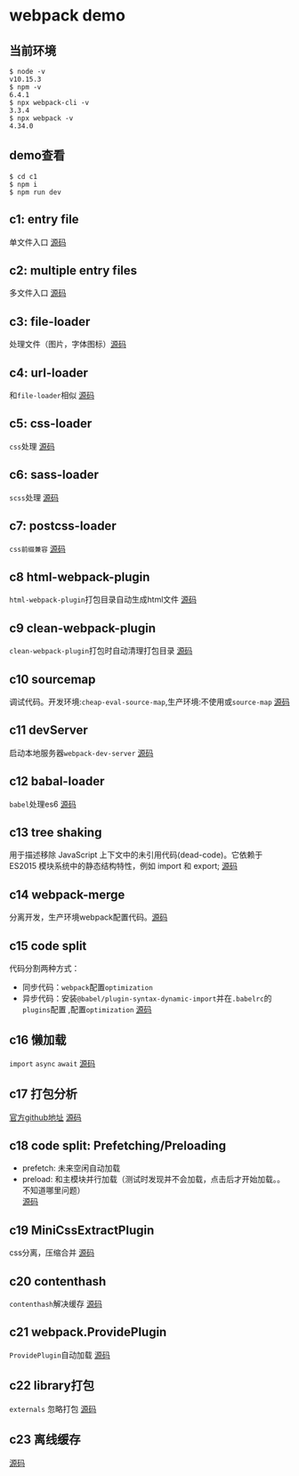 # webpack demo

## 当前环境
```
$ node -v
v10.15.3
$ npm -v
6.4.1
$ npx webpack-cli -v
3.3.4
$ npx webpack -v
4.34.0
```
## demo查看
```
$ cd c1
$ npm i
$ npm run dev
```

## c1: entry file
单文件入口 [源码](https://github.com/dongwudi/webpack-demo/tree/master/c1)

## c2: multiple entry files
多文件入口 [源码](https://github.com/dongwudi/webpack-demo/tree/master/c2)

## c3: file-loader
处理文件（图片，字体图标）[源码](https://github.com/dongwudi/webpack-demo/tree/master/c3)

## c4: url-loader
和`file-loader`相似 [源码](https://github.com/dongwudi/webpack-demo/tree/master/c4)

## c5: css-loader
`css`处理 [源码](https://github.com/dongwudi/webpack-demo/tree/master/c5)
## c6: sass-loader
`scss`处理 [源码](https://github.com/dongwudi/webpack-demo/tree/master/c6)

## c7: postcss-loader
`css前缀兼容` [源码](https://github.com/dongwudi/webpack-demo/tree/master/c7)

## c8 html-webpack-plugin
`html-webpack-plugin`打包目录自动生成html文件 [源码](https://github.com/dongwudi/webpack-demo/tree/master/c8)

## c9 clean-webpack-plugin
`clean-webpack-plugin`打包时自动清理打包目录 [源码](https://github.com/dongwudi/webpack-demo/tree/master/c9)

## c10 sourcemap
调试代码。开发环境:`cheap-eval-source-map`,生产环境:不使用或`source-map` [源码](https://github.com/dongwudi/webpack-demo/tree/master/c10)

## c11 devServer
启动本地服务器`webpack-dev-server` [源码](https://github.com/dongwudi/webpack-demo/tree/master/c11)

## c12 babal-loader
`babel`处理es6 [源码](https://github.com/dongwudi/webpack-demo/tree/master/c12)

## c13 tree shaking
用于描述移除 JavaScript 上下文中的未引用代码(dead-code)。它依赖于 ES2015 模块系统中的静态结构特性，例如 import 和 export; [源码](https://github.com/dongwudi/webpack-demo/tree/master/c13)

## c14 webpack-merge
分离开发，生产环境webpack配置代码。[源码](https://github.com/dongwudi/webpack-demo/tree/master/c14)

## c15 code split
代码分割两种方式：
* 同步代码：`webpack`配置`optimization`
* 异步代码：安装`@babel/plugin-syntax-dynamic-import`并在`.babelrc`的`plugins`配置 ,配置`optimization`
[源码](https://github.com/dongwudi/webpack-demo/tree/master/c15)

## c16 懒加载
`import` `async` `await` [源码](https://github.com/dongwudi/webpack-demo/tree/master/c16)

## c17 打包分析

[官方github地址](https://github.com/webpack/analyse) [源码](https://github.com/dongwudi/webpack-demo/tree/master/c17)

## c18 code split: Prefetching/Preloading 
* prefetch: 未来空闲自动加载
* preload: 和主模块并行加载（测试时发现并不会加载，点击后才开始加载。。不知道哪里问题）  
[源码](https://github.com/dongwudi/webpack-demo/tree/master/c18)  

## c19 MiniCssExtractPlugin
css分离，压缩合并 [源码](https://github.com/dongwudi/webpack-demo/tree/master/c19)  

## c20 contenthash
`contenthash`解决缓存 [源码](https://github.com/dongwudi/webpack-demo/tree/master/c20)  

## c21 webpack.ProvidePlugin
`ProvidePlugin`自动加载 [源码](https://github.com/dongwudi/webpack-demo/tree/master/c21)  

## c22 library打包
`externals` 忽略打包 [源码](https://github.com/dongwudi/webpack-demo/tree/master/c22)  

## c23 离线缓存
[源码](https://github.com/dongwudi/webpack-demo/tree/master/c23) 